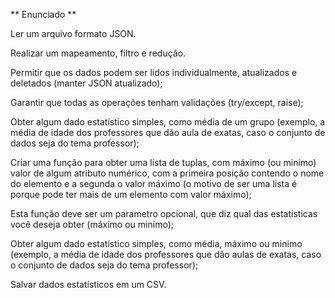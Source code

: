 ** Enunciado **

Ler um arquivo formato JSON.

Realizar um mapeamento, filtro e redução.

Permitir que os dados podem ser lidos individualmente, atualizados e deletados (manter JSON atualizado);

Garantir que todas as operações tenham validações (try/except, raise);

Obter algum dado estatístico simples, como média de um grupo (exemplo, a média de idade dos professores que dão aula de exatas, caso o conjunto de dados seja do tema professor);

Criar uma função para obter uma lista de tuplas, com máximo (ou minimo) valor de algum atributo numérico, com a primeira posição contendo o nome do elemento e a segunda o valor máximo (o motivo de ser uma lista é porque pode ter mais de um elemento com valor máximo);

Esta função deve ser um parametro opcional, que diz qual das estatisticas você deseja obter (máximo ou minimo);

Obter algum dado estatístico simples, como média, máximo ou minimo (exemplo, a média de idade dos professores que dão aulas de exatas, caso o conjunto de dados seja do tema professor);

Salvar dados estatísticos em um CSV.